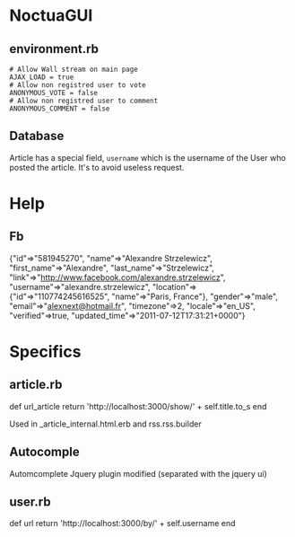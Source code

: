 # NoctuaGUI

## environment.rb

    # Allow Wall stream on main page
    AJAX_LOAD = true
    # Allow non registred user to vote 
    ANONYMOUS_VOTE = false
    # Allow non registred user to comment
    ANONYMOUS_COMMENT = false

## Database

Article has a special field, `username` which is the username of the User who posted the article. It's to avoid useless request.


# Help 

## Fb

{"id"=>"581945270", "name"=>"Alexandre Strzelewicz", "first_name"=>"Alexandre", "last_name"=>"Strzelewicz", "link"=>"http://www.facebook.com/alexandre.strzelewicz", "username"=>"alexandre.strzelewicz", "location"=>{"id"=>"110774245616525", "name"=>"Paris, France"}, "gender"=>"male", "email"=>"alexnext@hotmail.fr", "timezone"=>2, "locale"=>"en_US", "verified"=>true, "updated_time"=>"2011-07-12T17:31:21+0000"}

# Specifics 


## article.rb

  def url_article
    return 'http://localhost:3000/show/' + self.title.to_s
  end

Used in _article_internal.html.erb and rss.rss.builder

## Autocomple

Automcomplete Jquery plugin modified (separated with the jquery ui)


## user.rb

  def url
    return 'http://localhost:3000/by/' + self.username
  end

